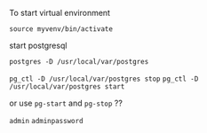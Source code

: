 To start virtual environment

`source myvenv/bin/activate`


start postgresql

`postgres -D /usr/local/var/postgres`

`pg_ctl -D /usr/local/var/postgres stop`
`pg_ctl -D /usr/local/var/postgres start`


or use `pg-start` and `pg-stop` ??

`admin`
`adminpassword`
